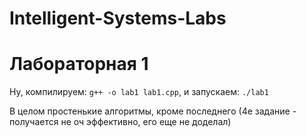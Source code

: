 # Intelligent-Systems-Labs

# Лабораторная 1

Ну, компилируем: `g++ -o lab1 lab1.cpp`, и запускаем: `./lab1 `

В целом простенькие алгоритмы, кроме последнего (4е задание - получается не оч эффективно, его еще не доделал)
